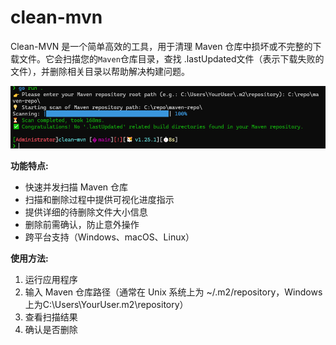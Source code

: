 # clean-mvn
Clean-MVN 是一个简单高效的工具，用于清理 Maven 仓库中损坏或不完整的下载文件。它会扫描您的`Maven`仓库目录，查找 .lastUpdated文件（表示下载失败的文件），并删除相关目录以帮助解决构建问题。

![效果图](/img/img1.png)

**功能特点:**
* 快速并发扫描 Maven 仓库
* 扫描和删除过程中提供可视化进度指示
* 提供详细的待删除文件大小信息
* 删除前需确认，防止意外操作
* 跨平台支持（Windows、macOS、Linux）

**使用方法:**
1. 运行应用程序
2. 输入 Maven 仓库路径（通常在 Unix 系统上为 ~/.m2/repository，Windows 上为C:\Users\YourUser\.m2\repository）
3. 查看扫描结果
4. 确认是否删除